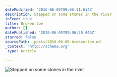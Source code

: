 ```yaml
---
dateModified: '2016-06-05T09:06:11.614Z'
description: Stepped on some stones in the river
inFeed: true
title: Broken toe
author: []
datePublished: '2016-06-05T09:06:20.446Z'
starred: false
sourcePath: _posts/2016-06-05-broken-toe.md
_context: 'http://schema.org'
_type: Article

---
```

![Stepped on some stones in the river](https://s3-us-west-2.amazonaws.com/the-grid-img/p/9dbee17b14fa9aca2bb892b4e8d737b7cf883e3b.jpg)